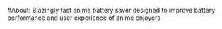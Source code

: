 #About: 
Blazingly fast anime battery saver designed to improve battery performance and user experience of anime enjoyers 
